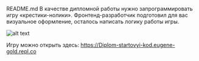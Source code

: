 README.md
В качестве дипломной работы нужно запрограммировать игру «крестики-нолики». Фронтенд-разработчик подготовил для вас визуальное оформление, осталось написать логику работы игры.

![alt text](https://github.com/eugene-gold/tic-tac-game/blob/master/tictactoe.png)


Игру можно открыть здесь: https://Diplom-startovyi-kod.eugene-gold.repl.co
